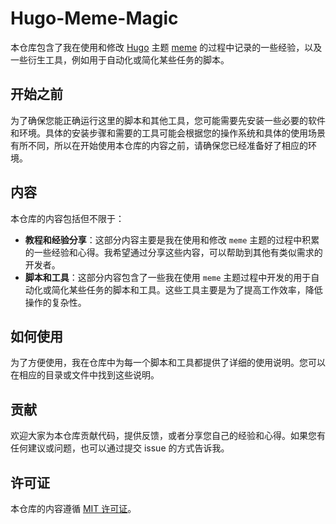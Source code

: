 # Hugo-Meme-Magic

本仓库包含了我在使用和修改 [Hugo](https://gohugo.io/) 主题 [meme](https://github.com/reuixiy/hugo-theme-meme) 的过程中记录的一些经验，以及一些衍生工具，例如用于自动化或简化某些任务的脚本。

## 开始之前

为了确保您能正确运行这里的脚本和其他工具，您可能需要先安装一些必要的软件和环境。具体的安装步骤和需要的工具可能会根据您的操作系统和具体的使用场景有所不同，所以在开始使用本仓库的内容之前，请确保您已经准备好了相应的环境。

## 内容

本仓库的内容包括但不限于：

- **教程和经验分享**：这部分内容主要是我在使用和修改 `meme` 主题的过程中积累的一些经验和心得。我希望通过分享这些内容，可以帮助到其他有类似需求的开发者。
- **脚本和工具**：这部分内容包含了一些我在使用 `meme` 主题过程中开发的用于自动化或简化某些任务的脚本和工具。这些工具主要是为了提高工作效率，降低操作的复杂性。

## 如何使用
为了方便使用，我在仓库中为每一个脚本和工具都提供了详细的使用说明。您可以在相应的目录或文件中找到这些说明。

## 贡献
欢迎大家为本仓库贡献代码，提供反馈，或者分享您自己的经验和心得。如果您有任何建议或问题，也可以通过提交 issue 的方式告诉我。

## 许可证
本仓库的内容遵循 [MIT 许可证](https://chat.openai.com/LICENSE)。
